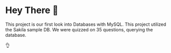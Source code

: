 # Hey There :wave:

This project is our first look into Databases with MySQL.  This project utilized the Sakila sample DB.  We were quizzed on 35 questions, querying the database. 

:ok_hand:
